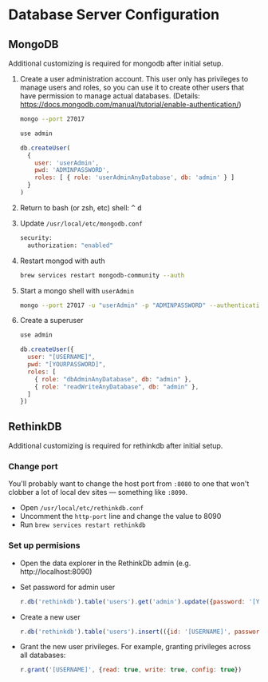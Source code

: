 # Database Server Configuration

## MongoDB

Additional customizing is required for mongodb after initial setup.

1. Create a user administration account. This user only has privileges to manage users and roles, so you can use it to create other users that have permission to manage actual databases. (Details: https://docs.mongodb.com/manual/tutorial/enable-authentication/)

    ```bash
    mongo --port 27017
    ```

    ```js
    use admin

    db.createUser(
      {
        user: 'userAdmin',
        pwd: 'ADMINPASSWORD',
        roles: [ { role: 'userAdminAnyDatabase', db: 'admin' } ]
      }
    )
    ```

2. Return to bash (or zsh, etc) shell: <kbd>^</kbd> <kbd>d</kbd>
3. Update `/usr/local/etc/mongodb.conf`

    ```bash
    security:
      authorization: "enabled"
    ```

4. Restart mongod with auth

    ```bash
    brew services restart mongodb-community --auth
    ```

5. Start a mongo shell with `userAdmin`

    ```bash
    mongo --port 27017 -u "userAdmin" -p "ADMINPASSWORD" --authenticationDatabase "admin"
    ```

6. Create a superuser

    ```js
    use admin

    db.createUser({
      user: "[USERNAME]",
      pwd: "[YOURPASSWORD]",
      roles: [
        { role: "dbAdminAnyDatabase", db: "admin" },
        { role: "readWriteAnyDatabase", db: "admin" },
      ]
    })

    ```

## RethinkDB

Additional customizing is required for rethinkdb after initial setup.

### Change port

You'll probably want to change the host port from `:8080` to one that won't clobber a lot of local dev sites — something like `:8090`.

* Open `/usr/local/etc/rethinkdb.conf`
* Uncomment the `http-port` line and change the value to 8090
* Run `brew services restart rethinkdb`

### Set up permisions

* Open the data explorer in the RethinkDb admin (e.g. http://localhost:8090)
* Set password for admin user

    ```js
    r.db('rethinkdb').table('users').get('admin').update({password: '[YOURPASSWORD]'})
    ```

* Create a new user

    ```js
    r.db('rethinkdb').table('users').insert(({id: '[USERNAME]', password: '[YOURPASSWORD]'})

    ```

* Grant the new user privileges. For example, granting privileges across all databases:

    ```js
    r.grant('[USERNAME]', {read: true, write: true, config: true})
    ```
